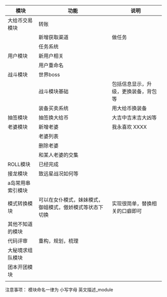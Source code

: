 | 模块              | 功能                                                     | 说明                                 |
| ----------------- | -------------------------------------------------------- | ------------------------------------ |
| 大给币交易模块    | 转账                                                     |                                      |
|                   | 新增获取渠道                                             | 做任务                               |
|                   | 任务系统                                                 |                                      |
| 用户模块          | 新用户相关                                               |                                      |
|                   | 用户重命名                                               |                                      |
| 战斗模块          | 世界boss                                                 |                                      |
|                   | 战斗模块基础                                             | 包括信息显示，升级，更换装备，背包等 |
|                   | 装备买卖系统                                             | 用大给币换装备                       |
| 抽签模块          | 抽签换大给币                                             | 大吉中吉末吉大凶等                   |
| 老婆模块          | 新增老婆                                                 | 我永喜欢 XXXX                        |
|                   | 老婆列表                                                 |                                      |
|                   | 删除老婆                                                 |                                      |
|                   | 和某人老婆的交集                                         |                                      |
| ROLL模块          | 已经完成                                                 |                                      |
| 接龙模块          | 致远星战况如何等                                         |                                      |
| a岛常用串索引模块 |                                                          |                                      |
| 模式转换模块      | 可以在女仆模式，妹妹模式，御姐模式，傲娇模式等状态下切换 | 实现很简单，替换相关的口癖即可       |
| 其他不知道的模块  |                                                          |                                      |
| 代码评审          | 重构，规划，梳理                                         |                                      |
| 大秘境求组队模块  |                                                          |                                      |
| 团本开团模块      |                                                          |                                      |
|                   |                                                          |                                      |


注意事项：
模块命名一律为 小写字母 英文描述_module
